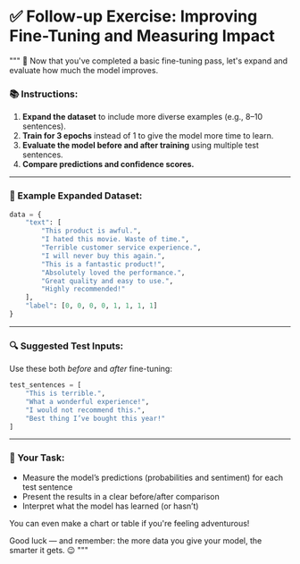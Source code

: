 
# ✅ Follow-up Exercise: Improving Fine-Tuning and Measuring Impact

"""
🚀 Now that you've completed a basic fine-tuning pass, let's expand and evaluate how much the model improves.

### 📚 Instructions:
1. **Expand the dataset** to include more diverse examples (e.g., 8–10 sentences).
2. **Train for 3 epochs** instead of 1 to give the model more time to learn.
3. **Evaluate the model before and after training** using multiple test sentences.
4. **Compare predictions and confidence scores.**

---

### 📝 Example Expanded Dataset:

```python
data = {
    "text": [
        "This product is awful.",
        "I hated this movie. Waste of time.",
        "Terrible customer service experience.",
        "I will never buy this again.",
        "This is a fantastic product!",
        "Absolutely loved the performance.",
        "Great quality and easy to use.",
        "Highly recommended!"
    ],
    "label": [0, 0, 0, 0, 1, 1, 1, 1]
}
```

---

### 🔍 Suggested Test Inputs:
Use these both *before* and *after* fine-tuning:

```python
test_sentences = [
    "This is terrible.",
    "What a wonderful experience!",
    "I would not recommend this.",
    "Best thing I’ve bought this year!"
]
```

---

### 🧠 Your Task:
- Measure the model’s predictions (probabilities and sentiment) for each test sentence
- Present the results in a clear before/after comparison
- Interpret what the model has learned (or hasn’t)

You can even make a chart or table if you're feeling adventurous!

Good luck — and remember: the more data you give your model, the smarter it gets. 😉
"""
